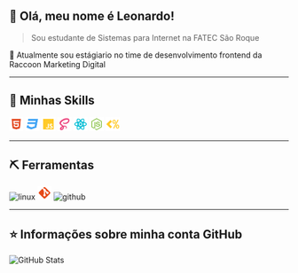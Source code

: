 ## 💜 Olá, meu nome é <strong>Leonardo!</strong>

> Sou estudante de Sistemas para Internet na FATEC São Roque

🔭 Atualmente sou estágiario no time de desenvolvimento frontend da Raccoon Marketing Digital

----

## 🚀 Minhas Skills
<div>
<img src="https://raw.githubusercontent.com/PKief/vscode-material-icon-theme/main/icons/html.svg" alt="html" width="25" height="25" />
<img src="https://raw.githubusercontent.com/PKief/vscode-material-icon-theme/main/icons/css.svg" alt="css" width="25" height="25" />
<img src="https://raw.githubusercontent.com/PKief/vscode-material-icon-theme/main/icons/javascript.svg" alt="javascript" width="25" height="25" />
<img src="https://raw.githubusercontent.com/PKief/vscode-material-icon-theme/main/icons/sass.svg" alt="sass" width="25" height="25" />
<img src="https://raw.githubusercontent.com/PKief/vscode-material-icon-theme/main/icons/react.svg" alt="react" width="25" height="25" />
<img src="https://raw.githubusercontent.com/PKief/vscode-material-icon-theme/main/icons/nodejs.svg" alt="nodejs" width="25" height="25" />
<img src="https://raw.githubusercontent.com/PKief/vscode-material-icon-theme/main/icons/ejs.svg" alt="ejs" width="25" height="25" />
</div>

----

## ⛏️ Ferramentas

<div>
<img src="https://raw.githubusercontent.com/PKief/vscode-material-icon-theme/main/icons/terminal.svg" alt="linux" width="25" height="25" />
<img src="https://raw.githubusercontent.com/PKief/vscode-material-icon-theme/main/icons/git.svg" alt="git" width="25" height="25" />
<img src="https://raw.githubusercontent.com/PKief/vscode-material-icon-theme/main/icons/github.svg" alt="github" width="25" height="25" />
</div>

----

## ⭐ Informações sobre minha conta GitHub
![GitHub Stats](https://github-readme-stats.vercel.app/api?username=leonrdobozzi&show_icons=true&theme=dark)

